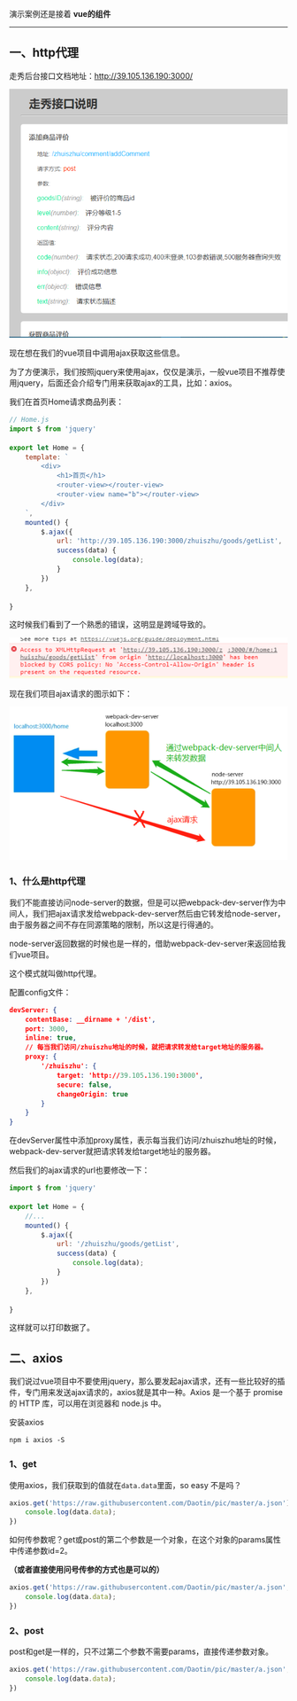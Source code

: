 演示案例还是接着 **vue的组件**

---

## 一、http代理

走秀后台接口文档地址：<http://39.105.136.190:3000/>

![](./images/34.png)



现在想在我们的vue项目中调用ajax获取这些信息。

为了方便演示，我们按照jquery来使用ajax，仅仅是演示，一般vue项目不推荐使用jquery，后面还会介绍专门用来获取ajax的工具，比如：axios。



我们在首页Home请求商品列表：

```js
// Home.js
import $ from 'jquery'

export let Home = {
    template: `
        <div>
            <h1>首页</h1>
            <router-view></router-view>
            <router-view name="b"></router-view>
        </div>
    `,
    mounted() {
        $.ajax({
            url: 'http://39.105.136.190:3000/zhuiszhu/goods/getList',
            success(data) {
                console.log(data);
            }
        })
    },

}
```

这时候我们看到了一个熟悉的错误，这明显是跨域导致的。

![](./images/35.png)

现在我们项目ajax请求的图示如下：

![](./images/36.png)

### 1、什么是http代理

我们不能直接访问node-server的数据，但是可以把webpack-dev-server作为中间人，我们把ajax请求发给webpack-dev-server然后由它转发给node-server，由于服务器之间不存在同源策略的限制，所以这是行得通的。

node-server返回数据的时候也是一样的，借助webpack-dev-server来返回给我们vue项目。

这个模式就叫做http代理。



配置config文件：

```json
devServer: {
    contentBase: __dirname + '/dist',
    port: 3000,
    inline: true,
    // 每当我们访问/zhuiszhu地址的时候，就把请求转发给target地址的服务器。
    proxy: {
        '/zhuiszhu': {
            target: 'http://39.105.136.190:3000',
            secure: false,
            changeOrigin: true
        }
    }
}
```

在devServer属性中添加proxy属性，表示每当我们访问/zhuiszhu地址的时候，webpack-dev-server就把请求转发给target地址的服务器。

然后我们的ajax请求的url也要修改一下：

```js
import $ from 'jquery'

export let Home = {
    //...
    mounted() {
        $.ajax({
            url: '/zhuiszhu/goods/getList',
            success(data) {
                console.log(data);
            }
        })
    },

}
```

这样就可以打印数据了。





## 二、axios

我们说过vue项目中不要使用jquery，那么要发起ajax请求，还有一些比较好的插件，专门用来发送ajax请求的，axios就是其中一种。Axios 是一个基于 promise 的 HTTP 库，可以用在浏览器和 node.js 中。



安装axios

```
npm i axios -S
```



### 1、get

使用axios，我们获取到的值就在`data.data`里面，so easy 不是吗？

```js
axios.get('https://raw.githubusercontent.com/Daotin/pic/master/a.json').then(data => {
    console.log(data.data);
})
```



如何传参数呢？get或post的第二个参数是一个对象，在这个对象的params属性中传递参数id=2。

**（或者直接使用问号传参的方式也是可以的）**

```js
axios.get('https://raw.githubusercontent.com/Daotin/pic/master/a.json',{params:{id:2}}).then(data => {
    console.log(data.data);
})
```



### 2、post

post和get是一样的，只不过第二个参数不需要params，直接传递参数对象。

```js
axios.get('https://raw.githubusercontent.com/Daotin/pic/master/a.json',{id:2}).then(data => {
    console.log(data.data);
})
```

